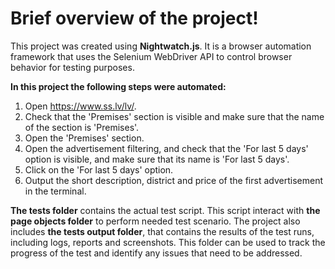 <h1>Brief overview of the project!</h1>

This project was created using **Nightwatch.js**. It is a browser automation framework that uses the Selenium WebDriver API to control browser behavior for testing purposes.

**In this project the following steps were automated:**
1. Open https://www.ss.lv/lv/.
2. Check that the 'Premises' section is visible and make sure that the name of the section is 'Premises'.
3. Open the 'Premises' section.
4. Open the advertisement filtering, and check that the 'For last 5 days' option is visible, and make sure that its name is 'For last 5 days'.
5. Click on the 'For last 5 days' option.
6. Output the short description, district and price of the first advertisement in the terminal.

**The tests folder** contains the actual test script. This script interact with **the page objects folder** to perform needed test scenario. The project also includes **the tests output folder**, that contains the results of the test runs, including logs, reports and screenshots. This folder can be used to track the progress of the test and identify any issues that need to be addressed.